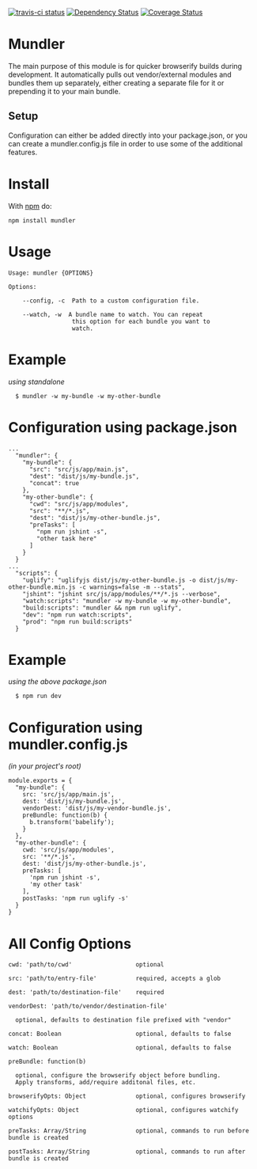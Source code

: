 [![travis-ci status](https://api.travis-ci.org/spencer-leopold/mundler.png)](http://travis-ci.org/#!/spencer-leopold/mundler/builds)
[![Dependency Status](https://david-dm.org/spencer-leopold/mundler.png)](https://david-dm.org/spencer-leopold/mundler)
[![Coverage Status](https://coveralls.io/repos/spencer-leopold/mundler/badge.png)](https://coveralls.io/r/spencer-leopold/mundler)

# Mundler

The main purpose of this module is for quicker browserify builds during development. It automatically pulls out vendor/external modules and bundles them up separately, either creating a separate file for it or prepending it to your main bundle.

## Setup

Configuration can either be added directly into your package.json, or you can create a mundler.config.js file in order to use some of the additional features.

# Install

With [npm](http://npmjs.org) do:

```
npm install mundler
```

# Usage

```
Usage: mundler {OPTIONS}

Options:

    --config, -c  Path to a custom configuration file.

    --watch, -w  A bundle name to watch. You can repeat 
                  this option for each bundle you want to
                  watch.
```

# Example
_using standalone_ 

```
  $ mundler -w my-bundle -w my-other-bundle
```

# Configuration using package.json

```
...
  "mundler": {
    "my-bundle": {
      "src": "src/js/app/main.js",
      "dest": "dist/js/my-bundle.js",
      "concat": true
    },
    "my-other-bundle": {
      "cwd": "src/js/app/modules",
      "src": "**/*.js",
      "dest": "dist/js/my-other-bundle.js",
      "preTasks": [
        "npm run jshint -s",
        "other task here"
      ]
    }
  }
...
  "scripts": {
    "uglify": "uglifyjs dist/js/my-other-bundle.js -o dist/js/my-other-bundle.min.js -c warnings=false -m --stats",
    "jshint": "jshint src/js/app/modules/**/*.js --verbose",
    "watch:scripts": "mundler -w my-bundle -w my-other-bundle",
    "build:scripts": "mundler && npm run uglify",
    "dev": "npm run watch:scripts",
    "prod": "npm run build:scripts"
  }
```

# Example
_using the above package.json_

```
  $ npm run dev
```

# Configuration using mundler.config.js

_(in your project's root)_

```
module.exports = {
  "my-bundle": {
    src: 'src/js/app/main.js',
    dest: 'dist/js/my-bundle.js',
    vendorDest: 'dist/js/my-vendor-bundle.js',
    preBundle: function(b) {
      b.transform('babelify');
    }
  },
  "my-other-bundle": {
    cwd: 'src/js/app/modules',
    src: '**/*.js',
    dest: 'dist/js/my-other-bundle.js',
    preTasks: [
      'npm run jshint -s',
      'my other task'
    ],
    postTasks: 'npm run uglify -s'
  }
}
```

# All Config Options

```
cwd: 'path/to/cwd'                  optional

src: 'path/to/entry-file'           required, accepts a glob

dest: 'path/to/destination-file'    required

vendorDest: 'path/to/vendor/destination-file'

  optional, defaults to destination file prefixed with "vendor"

concat: Boolean                     optional, defaults to false

watch: Boolean                      optional, defaults to false

preBundle: function(b)

  optional, configure the browserify object before bundling.
  Apply transforms, add/require additonal files, etc.

browserifyOpts: Object              optional, configures browserify

watchifyOpts: Object                optional, configures watchify options

preTasks: Array/String              optional, commands to run before bundle is created

postTasks: Array/String             optional, commands to run after bundle is created
```
